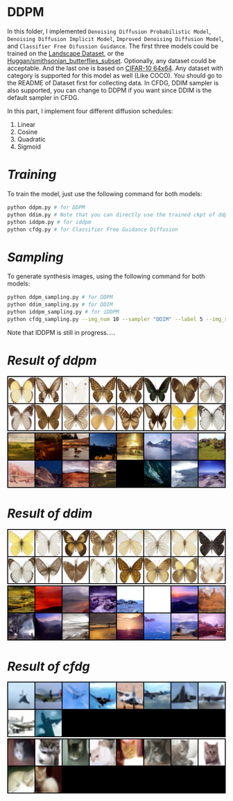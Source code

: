 # DDPM

In this folder, I implemented `Denoising Diffusion Probabilistic Model`, `Denoising Diffusion Implicit Model`, `Improved Denoising Diffusion Model`, and `Classifier Free Difussion Guidance`. The first three models could be  trained on the [Landscape Dataset](https://www.kaggle.com/datasets/arnaud58/landscape-pictures), or the  [Huggan/smithsonian_butterflies_subset](https://huggingface.co/datasets/huggan/smithsonian_butterflies_subset). Optionally, any dataset could be acceptable. And the last one is based on [CIFAR-10 64x64](https://www.kaggle.com/datasets/joaopauloschuler/cifar10-64x64-resized-via-cai-super-resolution). Any dataset with category is supported for this model as well (Like COCO). You should go to the README of Dataset first for collecting data. In CFDG, DDIM sampler is also supported, you can change to DDPM if you want since DDIM is the default sampler in CFDG. 


In this part, I implement four different diffusion schedules:
1. Linear
2. Cosine
3. Quadratic
4. Sigmoid


# _Training_ #
To train the model, just use the following command for both models:

```bash
python ddpm.py # for DDPM
python ddim.py # Note that you can directly use the trained ckpt of ddpm on this model without retraining
python iddpm.py # for iddpm
python cfdg.py # for Classifier Free Guidance Diffusion
```

# _Sampling_ #
To generate synthesis images, using the following command for both models:
```bash
python ddpm_sampling.py # for DDPM
python ddim_sampling.py # for DDIM
python iddpm_sampling.py # for iDDPM
python cfdg_sampling.py --img_num 10 --sampler "DDIM" --label 5 --img_size 64 # for Classifier Free Guidance Diffusion
```

Note that IDDPM is still in progress.....

# _Result of ddpm_ #
![image](https://github.com/tungyen/Deep_learning_CV/blob/master/GenAI/DDPM/images/DDPM_butterfly.png)
![image](https://github.com/tungyen/Deep_learning_CV/blob/master/GenAI/DDPM/images/DDPM_landscape.png)

# _Result of ddim_ #
![image](https://github.com/tungyen/Deep_learning_CV/blob/master/GenAI/DDPM/images/DDIM_butterfly.png)
![image](https://github.com/tungyen/Deep_learning_CV/blob/master/GenAI/DDPM/images/DDIM_landscape.png)

# _Result of cfdg_ #
![image](https://github.com/tungyen/Deep_learning_CV/blob/master/GenAI/DDPM/images/CFDG_DDIM_cifar_0.png)
![image](https://github.com/tungyen/Deep_learning_CV/blob/master/GenAI/DDPM/images/CFDG_DDIM_cifar_3.png)
